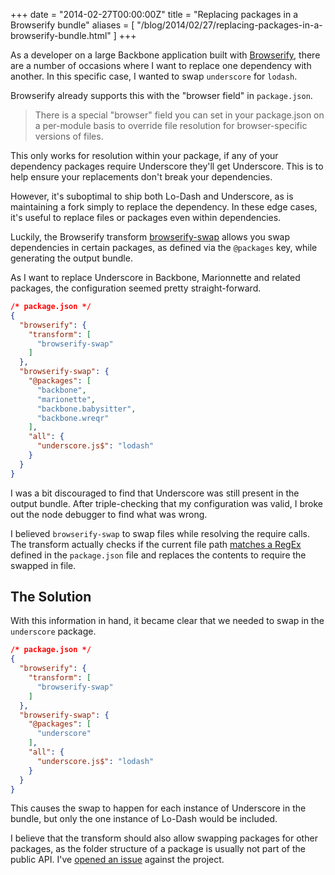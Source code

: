 +++
date = "2014-02-27T00:00:00Z"
title = "Replacing packages in a Browserify bundle"
aliases = [
  "/blog/2014/02/27/replacing-packages-in-a-browserify-bundle.html"
]
+++

As a developer on a large Backbone application built with [Browserify](https://github.com/substack/node-browserify), there are a number of occasions where I want to replace one dependency with another. In this specific case, I wanted to swap `underscore` for `lodash`.

Browserify already supports this with the "browser field" in `package.json`.

> There is a special "browser" field you can set in your package.json on a per-module basis to override file resolution for browser-specific versions of files.

This only works for resolution within your package, if any of your dependency packages require Underscore they'll get Underscore. This is to help ensure your replacements don't break your dependencies.

However, it's suboptimal to ship both Lo-Dash and Underscore, as is maintaining a fork simply to replace the dependency. In these edge cases, it's useful to replace files or packages even within dependencies.

Luckily, the Browserify transform [browserify-swap](https://github.com/thlorenz/browserify-swap) allows you swap dependencies in certain packages, as defined via the `@packages` key, while generating the output bundle.

As I want to replace Underscore in Backbone, Marionnette and related packages, the configuration seemed pretty straight-forward.

```json
/* package.json */
{
  "browserify": {
    "transform": [
      "browserify-swap"
    ]
  },
  "browserify-swap": {
    "@packages": [
      "backbone",
      "marionette",
      "backbone.babysitter",
      "backbone.wreqr"
    ],
    "all": {
      "underscore.js$": "lodash"
    }
  }
}
```

I was a bit discouraged to find that Underscore was still present in the output bundle. After triple-checking that my configuration was valid, I broke out the node debugger to find what was wrong.

I believed `browserify-swap` to swap files while resolving the require calls. The transform actually checks if the current file path [matches a RegEx](https://github.com/thlorenz/browserify-swap/blob/fbb9ca86c8af14e3fa21a75852f6251ea86f45d7/index.js#L38) defined in the `package.json` file and replaces the contents to require the swapped in file.

## The Solution

With this information in hand, it became clear that we needed to swap in the `underscore` package.

```json
/* package.json */
{
  "browserify": {
    "transform": [
      "browserify-swap"
    ]
  },
  "browserify-swap": {
    "@packages": [
      "underscore"
    ],
    "all": {
      "underscore.js$": "lodash"
    }
  }
}
```

This causes the swap to happen for each instance of Underscore in the bundle, but only the one instance of Lo-Dash would be included.

I believe that the transform should also allow swapping packages for other packages, as the folder structure of a package is usually not part of the public API. I've [opened an issue](https://github.com/thlorenz/browserify-swap/issues/1) against the project.
